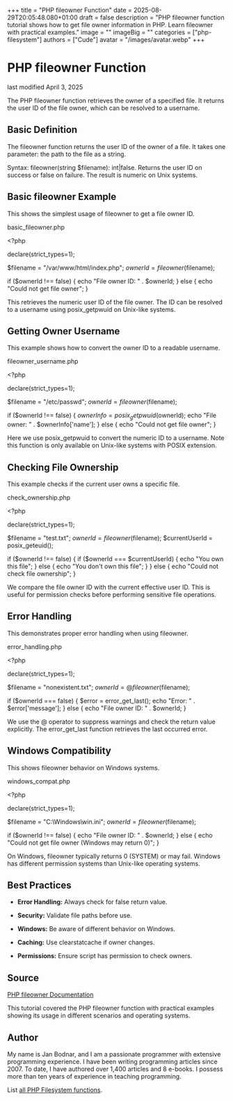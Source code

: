 +++
title = "PHP fileowner Function"
date = 2025-08-29T20:05:48.080+01:00
draft = false
description = "PHP fileowner function tutorial shows how to get file owner information in PHP. Learn fileowner with practical examples."
image = ""
imageBig = ""
categories = ["php-filesystem"]
authors = ["Cude"]
avatar = "/images/avatar.webp"
+++

# PHP fileowner Function

last modified April 3, 2025

The PHP fileowner function retrieves the owner of a specified file.
It returns the user ID of the file owner, which can be resolved to a username.

## Basic Definition

The fileowner function returns the user ID of the owner of a file.
It takes one parameter: the path to the file as a string.

Syntax: fileowner(string $filename): int|false. Returns the user ID
on success or false on failure. The result is numeric on Unix systems.

## Basic fileowner Example

This shows the simplest usage of fileowner to get a file owner ID.

basic_fileowner.php
  

&lt;?php

declare(strict_types=1);

$filename = "/var/www/html/index.php";
$ownerId = fileowner($filename);

if ($ownerId !== false) {
    echo "File owner ID: " . $ownerId;
} else {
    echo "Could not get file owner";
}

This retrieves the numeric user ID of the file owner. The ID can be resolved to
a username using posix_getpwuid on Unix-like systems.

## Getting Owner Username

This example shows how to convert the owner ID to a readable username.

fileowner_username.php
  

&lt;?php

declare(strict_types=1);

$filename = "/etc/passwd";
$ownerId = fileowner($filename);

if ($ownerId !== false) {
    $ownerInfo = posix_getpwuid($ownerId);
    echo "File owner: " . $ownerInfo['name'];
} else {
    echo "Could not get file owner";
}

Here we use posix_getpwuid to convert the numeric ID to a username.
Note this function is only available on Unix-like systems with POSIX extension.

## Checking File Ownership

This example checks if the current user owns a specific file.

check_ownership.php
  

&lt;?php

declare(strict_types=1);

$filename = "test.txt";
$ownerId = fileowner($filename);
$currentUserId = posix_geteuid();

if ($ownerId !== false) {
    if ($ownerId === $currentUserId) {
        echo "You own this file";
    } else {
        echo "You don't own this file";
    }
} else {
    echo "Could not check file ownership";
}

We compare the file owner ID with the current effective user ID. This is useful
for permission checks before performing sensitive file operations.

## Error Handling

This demonstrates proper error handling when using fileowner.

error_handling.php
  

&lt;?php

declare(strict_types=1);

$filename = "nonexistent.txt";
$ownerId = @fileowner($filename);

if ($ownerId === false) {
    $error = error_get_last();
    echo "Error: " . $error['message'];
} else {
    echo "File owner ID: " . $ownerId;
}

We use the @ operator to suppress warnings and check the return value explicitly.
The error_get_last function retrieves the last occurred error.

## Windows Compatibility

This shows fileowner behavior on Windows systems.

windows_compat.php
  

&lt;?php

declare(strict_types=1);

$filename = "C:\\Windows\\win.ini";
$ownerId = fileowner($filename);

if ($ownerId !== false) {
    echo "File owner ID: " . $ownerId;
} else {
    echo "Could not get file owner (Windows may return 0)";
}

On Windows, fileowner typically returns 0 (SYSTEM) or may fail.
Windows has different permission systems than Unix-like operating systems.

## Best Practices

- **Error Handling:** Always check for false return value.

- **Security:** Validate file paths before use.

- **Windows:** Be aware of different behavior on Windows.

- **Caching:** Use clearstatcache if owner changes.

- **Permissions:** Ensure script has permission to check owners.

## Source

[PHP fileowner Documentation](https://www.php.net/manual/en/function.fileowner.php)

This tutorial covered the PHP fileowner function with practical
examples showing its usage in different scenarios and operating systems.

## Author

My name is Jan Bodnar, and I am a passionate programmer with extensive
programming experience. I have been writing programming articles since 2007.
To date, I have authored over 1,400 articles and 8 e-books. I possess more
than ten years of experience in teaching programming.

List [all PHP Filesystem functions](/php/#php-fs).
